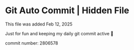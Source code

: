 # Git Auto Commit | Hidden File

This file was added Feb 12, 2025

Just for fun and keeping my daily git commit active 🤪

commit number: 2806578
